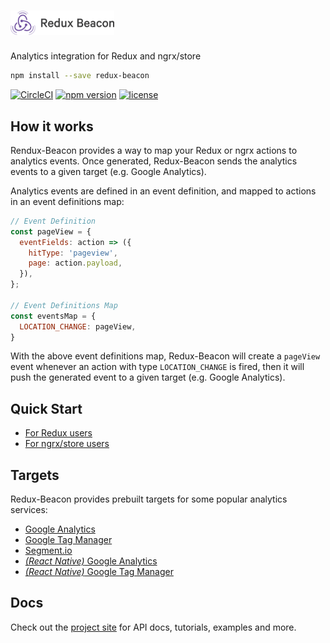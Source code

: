 # <img title="redux-beacon" src="logo/redux-beacon-logo-dark.png" width="33%">

Analytics integration for Redux and ngrx/store

```bash
npm install --save redux-beacon
```

[![CircleCI](https://img.shields.io/circleci/project/github/rangle/redux-beacon.svg)](https://circleci.com/gh/rangle/redux-beacon)
[![npm version](https://img.shields.io/npm/v/redux-beacon.svg)](https://www.npmjs.com/package/redux-beacon)
[![license](https://img.shields.io/github/license/rangle/redux-beacon.svg)](LICENSE)

## How it works

Rendux-Beacon provides a way to map your Redux or ngrx actions to
analytics events. Once generated, Redux-Beacon sends the analytics
events to a given target (e.g. Google Analytics).

Analytics events are defined in an event definition, and mapped to
actions in an event definitions map:

```js
// Event Definition
const pageView = {
  eventFields: action => ({
    hitType: 'pageview',
    page: action.payload,
  }),
};

// Event Definitions Map
const eventsMap = {
  LOCATION_CHANGE: pageView,
}
```

With the above event definitions map, Redux-Beacon will create a
`pageView` event whenever an action with type `LOCATION_CHANGE` is
fired, then it will push the generated event to a given target
(e.g. Google Analytics).

## Quick Start
 - [For Redux users](https://rangle.github.io/redux-beacon/docs/quick-start/redux-users.html)
 - [For ngrx/store users](https://rangle.github.io/redux-beacon/docs/quick-start/ngrx-users.html)

## Targets
Redux-Beacon provides prebuilt targets for some popular analytics
services:

 - [Google Analytics](https://rangle.github.io/redux-beacon/docs/targets/google-analytics.html)
 - [Google Tag Manager](https://rangle.github.io/redux-beacon/docs/targets/google-tag-manager.html)
 - [Segment.io](https://rangle.github.io/redux-beacon/docs/targets/segment.html)
 - [_(React Native)_ Google Analytics](https://rangle.github.io/redux-beacon/docs/targets/react-native-google-analytics.html)
 - [_(React Native)_ Google Tag Manager](https://rangle.github.io/redux-beacon/docs/targets/react-native-google-tag-manager.html)

## Docs
Check out the [project site](https://rangle.github.io/redux-beacon/)
for API docs, tutorials, examples and more.
